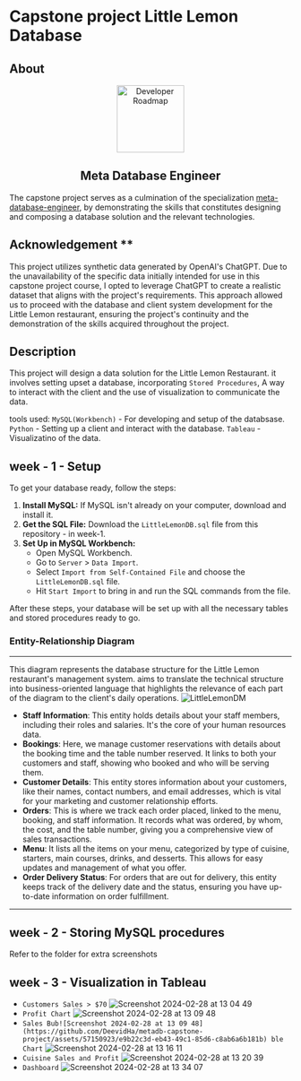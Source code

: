 # Capstone project Little Lemon Database

## About
<p align="center">
  <a href="https://github.com/marcoshsq/PythonPredictiveAnalytics">
    <img src="https://1000logos.net/wp-content/uploads/2021/10/logo-Meta.png" alt="Developer Roadmap" width="120" height="">
  </a>
</p>
  <h2 align="center">Meta Database Engineer</h2>
</div>

The capstone project serves as a culmination of the specialization [meta-database-engineer](https://www.coursera.org/professional-certificates/meta-database-engineer#courses), by demonstrating the skills that constitutes designing and composing a database solution and the relevant technologies.

## Acknowledgement ** 
This project utilizes synthetic data generated by OpenAI's ChatGPT. Due to the unavailability of the specific data initially intended for use in this capstone project course, I opted to leverage ChatGPT to create a realistic dataset that aligns with the project's requirements. This approach allowed us to proceed with the database and client system development for the Little Lemon restaurant, ensuring the project's continuity and the demonstration of the skills acquired throughout the project.

## Description 
This  project will design a data solution for the Little Lemon Restaurant. it involves setting upset a database, incorporating `Stored Procedures`, A way to interact with the client and the use of visualization to communicate the data.

tools used:
`MySQL(Workbench)` - For developing and setup of the databsase.
`Python` - Setting up a client and interact with the database.
`Tableau` - Visualizatino of the data.

## week - 1 - Setup
To get your database ready, follow the steps:

1. **Install MySQL:** If MySQL isn't already on your computer, download and install it.
2. **Get the SQL File:** Download the `LittleLemonDB.sql` file from this repository - in week-1.
3. **Set Up in MySQL Workbench:**
   - Open MySQL Workbench.
   - Go to `Server` > `Data Import`.
   - Select `Import from Self-Contained File` and choose the `LittleLemonDB.sql` file.
   - Hit `Start Import` to bring in and run the SQL commands from the file.


After these steps, your database will be set up with all the necessary tables and stored procedures ready to go.

### Entity-Relationship Diagram
---
This diagram represents the database structure for the Little Lemon restaurant's management system.  aims to translate the technical structure into business-oriented language that highlights the relevance of each part of the diagram to the client's daily operations.
![LittleLemonDM](https://github.com/DeevidHa/metadb-capstone-project/assets/57150923/1097525a-1e3d-4aa1-8148-a82d26618cae)

- **Staff Information**: This entity holds details about your staff members, including their roles and salaries. It's the core of your human resources data.
- **Bookings**: Here, we manage customer reservations with details about the booking time and the table number reserved. It links to both your customers and staff, showing who booked and who will be serving them.
- **Customer Details**: This entity stores information about your customers, like their names, contact numbers, and email addresses, which is vital for your marketing and customer relationship efforts.
- **Orders**: This is where we track each order placed, linked to the menu, booking, and staff information. It records what was ordered, by whom, the cost, and the table number, giving you a comprehensive view of sales transactions.
- **Menu**: It lists all the items on your menu, categorized by type of cuisine, starters, main courses, drinks, and desserts. This allows for easy updates and management of what you offer.
- **Order Delivery Status**: For orders that are out for delivery, this entity keeps track of the delivery date and the status, ensuring you have up-to-date information on order fulfillment.
---

## week - 2 - Storing MySQL procedures
Refer to the folder for extra screenshots

## week - 3 - Visualization in Tableau

- `Customers Sales > $70`
![Screenshot 2024-02-28 at 13 04 49](https://github.com/DeevidHa/metadb-capstone-project/assets/57150923/94151449-d46f-4cbd-a472-a9f32c051ef6)
- `Profit Chart`
![Screenshot 2024-02-28 at 13 09 48](https://github.com/DeevidHa/metadb-capstone-project/assets/57150923/2e0a0f39-75ec-4934-8340-0541275d8f24)
- `Sales Bub![Screenshot 2024-02-28 at 13 09 48](https://github.com/DeevidHa/metadb-capstone-project/assets/57150923/e9b22c3d-eb43-49c1-85d6-c8ab6a6b181b)
ble Chart` 
![Screenshot 2024-02-28 at 13 16 11](https://github.com/DeevidHa/metadb-capstone-project/assets/57150923/f4fddd46-0f6b-49af-85d5-147b7a2ce427)
- `Cuisine Sales and Profit`
![Screenshot 2024-02-28 at 13 20 39](https://github.com/DeevidHa/metadb-capstone-project/assets/57150923/76dde2fd-4dd2-49c1-819e-752b11ccf4a5)
- `Dashboard`
![Screenshot 2024-02-28 at 13 34 07](https://github.com/DeevidHa/metadb-capstone-project/assets/57150923/eacb8633-58eb-4823-844f-bea7ec4481ea)



